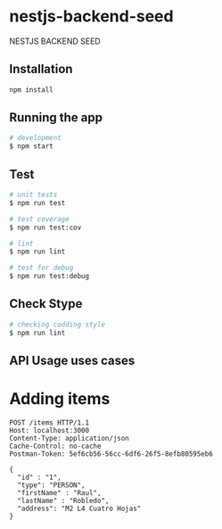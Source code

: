 # nestjs-backend-seed

NESTJS BACKEND SEED

## Installation

```bash
npm install
```

## Running the app

```bash
# development
$ npm start
```

## Test

```bash
# unit tests
$ npm run test

# test coverage
$ npm run test:cov

# lint
$ npm run lint

# test for debug
$ npm run test:debug
```

## Check Stype

```bash
# checking codding style
$ npm run lint
```

## API Usage uses cases

# Adding items

```
POST /items HTTP/1.1
Host: localhost:3000
Content-Type: application/json
Cache-Control: no-cache
Postman-Token: 5ef6cb56-56cc-6df6-26f5-8efb80595eb6

{
  "id" : "1",
  "type": "PERSON",
  "firstName" : "Raul",
  "lastName" : "Robledo",
  "address": "M2 L4 Cuatro Hojas"
}
```
